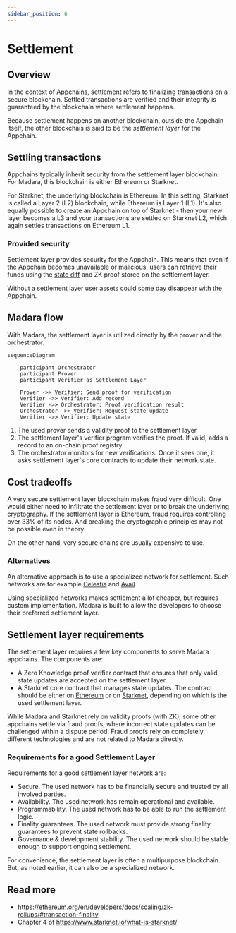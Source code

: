 ```yaml
---
sidebar_position: 6
---
```


# Settlement

## Overview

In the context of [Appchains](/concepts/appchain), settlement refers to finalizing transactions on a secure blockchain. Settled transactions are verified and their integrity is guaranteed by the blockchain where settlement happens.

Because settlement happens on another blockchain, outside the Appchain itself, the other blockchais is said to be the *settlement layer* for the Appchain.

## Settling transactions

Appchains typically inherit security from the settlement layer blockchain. For Madara, this blockchain is either Ethereum or Starknet.

For Starknet, the underlying blockchain is Ethereum. In this setting, Starknet is called a Layer 2 (L2) blockchain, while Ethereum is Layer 1 (L1). It's also equally possible to create an Appchain on top of Starknet - then your new layer becomes a L3 and your transactions are settled on Starknet L2, which again settles transactions on Ethereum L1.

### Provided security

Settlement layer provides security for the Appchain. This means that even if the Appchain becomes unavailable or malicious, users can retrieve their funds using the [state diff](https://docs.starknet.io/architecture-and-concepts/network-architecture/data-availability/#introduction) and ZK proof stored on the settlement layer.

Without a settlement layer user assets could some day disappear with the Appchain.

## Madara flow

With Madara, the settlement layer is utilized directly by the prover and the orchestrator.

```mermaid
sequenceDiagram

    participant Orchestrator
    participant Prover
    participant Verifier as Settlement Layer

    Prover ->> Verifier: Send proof for verification
    Verifier ->> Verifier: Add record
    Verifier ->> Orchestrator: Proof verification result
    Orchestrator ->> Verifier: Request state update
    Verifier ->> Verifier: Update state
```

1. The used prover sends a validity proof to the settlement layer
1. The settlement layer's verifier program verifies the proof. If valid, adds a record to an on-chain proof registry.
1. The orchestrator monitors for new verifications. Once it sees one, it asks settlement layer's core contracts to update their network state.

## Cost tradeoffs

A very secure settlement layer blockchain makes fraud very difficult. One would either need to infiltrate the settlement layer or to break the underlying cryptography. If the settlement layer is Ethereum, fraud requires controlling over 33% of its nodes. And breaking the cryptographic principles may not be possible even in theory.

On the other hand, very secure chains are usually expensive to use.

### Alternatives

An alternative approach is to use a specialized network for settlement. Such networks are for example [Celestia](https://celestia.org/) and [Avail](https://www.availproject.org).

Using specialized networks makes settlement a lot cheaper, but requires custom implementation. Madara is built to allow the developers to choose their preferred settlement layer.

## Settlement layer requirements

The settlement layer requires a few key components to serve Madara appchains. The components are:

- A Zero Knowledge proof verifier contract that ensures that only valid state updates are accepted on the settlement layer.
- A Starknet core contract that manages state updates. The contract should be either on [Ethereum](https://docs.starknet.io/architecture-and-concepts/network-architecture/os/#os-and-core-contract) or on [Starknet](https://github.com/keep-starknet-strange/piltover/), depending on which is the used settlement layer.

While Madara and Starknet rely on validity proofs (with ZK), some other appchains settle via fraud proofs, where incorrect state updates can be challenged within a dispute period. Fraud proofs rely on completely different technologies and are not related to Madara directly.

### Requirements for a good Settlement Layer

Requirements for a good settlement layer network are:
- Secure. The used network has to be financially secure and trusted by all involved parties.
- Availability. The used network has remain operational and available.
- Programmability. The used network has to be able to run the settlement logic.
- Finality guarantees. The used network must provide strong finality guarantees to prevent state rollbacks.
- Governance & development stability. The used network should be stable enough to support ongoing settlement.

For convenience, the settlement layer is often a multipurpose blockchain. But, as noted earlier, it can also be a specialized network.

## Read more

- https://ethereum.org/en/developers/docs/scaling/zk-rollups/#transaction-finality
- Chapter 4 of https://www.starknet.io/what-is-starknet/